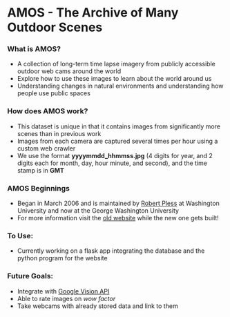 # AMOS - The Archive of Many Outdoor Scenes

### What is AMOS?

-   A collection of long-term time lapse imagery from publicly accessible outdoor web cams around the world
-   Explore how to use these images to learn about the world around us
-   Understanding changes in natural environments and understanding how people use public spaces

### How does AMOS work?

-   This dataset is unique in that it contains images from significantly more scenes than in previous work
-   Images from each camera are captured several times per hour using a custom web crawler
-   We use the format **yyyymmdd_hhmmss.jpg** (4 digits for year, and 2 digits each for month, day, hour minute, and second), and the time stamp is in **GMT**

### AMOS Beginnings

-   Began in March 2006 and is maintained by [Robert Pless](http://research.engineering.wustl.edu/~pless) at Washington University and now at the George Washington University
-   For more information visit the [old website](http://amos.cse.wustl.edu/) while the new one gets built!

### To Use:

-   Currently working on a flask app integrating the database and the python program for the website

### Future Goals:

-   Integrate with [Google Vision API](https://cloud.google.com/vision/)
-   Able to rate images on _wow factor_
-   Take webcams with already stored data and link to them